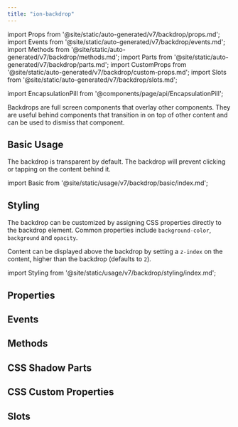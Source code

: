 ```yaml
---
title: "ion-backdrop"
---
```

import Props from '@site/static/auto-generated/v7/backdrop/props.md';
import Events from '@site/static/auto-generated/v7/backdrop/events.md';
import Methods from '@site/static/auto-generated/v7/backdrop/methods.md';
import Parts from '@site/static/auto-generated/v7/backdrop/parts.md';
import CustomProps from '@site/static/auto-generated/v7/backdrop/custom-props.md';
import Slots from '@site/static/auto-generated/v7/backdrop/slots.md';

import EncapsulationPill from '@components/page/api/EncapsulationPill';

<EncapsulationPill type="shadow" />

Backdrops are full screen components that overlay other components. They are useful behind components that transition in on top of other content and can be used to dismiss that component.

## Basic Usage

The backdrop is transparent by default. The backdrop will prevent clicking or tapping on the content behind it.

import Basic from '@site/static/usage/v7/backdrop/basic/index.md';

<Basic />

## Styling

The backdrop can be customized by assigning CSS properties directly to the backdrop element. Common properties include `background-color`, `background` and `opacity`. 

Content can be displayed above the backdrop by setting a `z-index` on the content, higher than the backdrop (defaults to `2`).

import Styling from '@site/static/usage/v7/backdrop/styling/index.md';

<Styling />

## Properties
<Props />

## Events
<Events />

## Methods
<Methods />

## CSS Shadow Parts
<Parts />

## CSS Custom Properties
<CustomProps />

## Slots
<Slots />